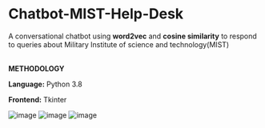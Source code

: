 # Chatbot-MIST-Help-Desk
A conversational chatbot using **word2vec** and **cosine similarity** to respond to queries about Military Institute of science and technology(MIST)<br><br>

**METHODOLOGY**<br>
                                        
**Language:** Python 3.8

**Frontend:** Tkinter

![image](https://github.com/skashminzim/Chatbot-MIST-Help-Desk/assets/49817486/6c1e4696-5329-4d3b-9926-79adc5db750b)
![image](https://github.com/skashminzim/Chatbot-MIST-Help-Desk/assets/49817486/9ba1aeee-d12f-4bad-87a7-ad862546c663)
![image](https://github.com/skashminzim/Chatbot-MIST-Help-Desk/assets/49817486/72615c0e-8c25-489a-90b8-6e9f8c201d8d)
